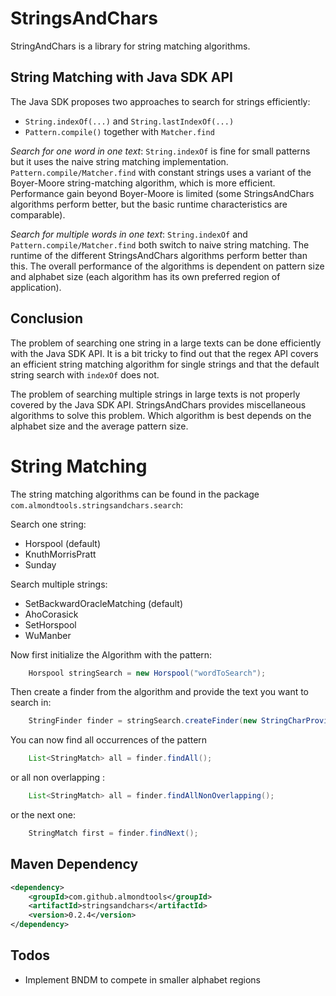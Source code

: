 StringsAndChars
===============
StringAndChars is a library for string matching algorithms.

String Matching with Java SDK API
---------------------------------
The Java SDK proposes two approaches to search for strings efficiently:

* `String.indexOf(...)` and `String.lastIndexOf(...)`
* `Pattern.compile()` together with `Matcher.find`

*Search for one word in one text*: `String.indexOf` is fine for small patterns but it uses the naive string matching implementation. `Pattern.compile/Matcher.find` with constant strings uses a variant of the Boyer-Moore string-matching algorithm, which is more efficient. Performance gain beyond Boyer-Moore is limited (some StringsAndChars algorithms perform better, but the basic runtime characteristics are comparable). 

*Search for multiple words in one text*: `String.indexOf` and `Pattern.compile/Matcher.find` both switch to naive string matching. The runtime of the different StringsAndChars algorithms perform better than this. The overall performance of the algorithms is dependent on  pattern size and alphabet size (each algorithm has its own preferred region of application). 

Conclusion
----------
The problem of searching one string in a large texts can be done efficiently with the Java SDK API. It is a bit tricky to find out that the regex API covers an efficient string matching algorithm for single strings and that the default string search with `indexOf` does not.

The problem of searching multiple strings in large texts is not properly covered by the Java SDK API. StringsAndChars provides miscellaneous algorithms to solve this problem. Which algorithm is best depends on the alphabet size and the average pattern size.


String Matching
===============
The string matching algorithms can be found in the package `com.almondtools.stringsandchars.search`:

Search one string:
 - Horspool (default)
 - KnuthMorrisPratt
 - Sunday

Search multiple strings:
 - SetBackwardOracleMatching (default)
 - AhoCorasick
 - SetHorspool
 - WuManber

Now first initialize the Algorithm with the pattern:

```Java
	Horspool stringSearch = new Horspool("wordToSearch");
```

Then create a finder from the algorithm and provide the text you want to search in:

```Java
	StringFinder finder = stringSearch.createFinder(new StringCharProvider("text with wordToSearch in it", 0));
```

You can now find all occurrences of the pattern

```Java
	List<StringMatch> all = finder.findAll();
```

or all non overlapping :

```Java
	List<StringMatch> all = finder.findAllNonOverlapping();
```

or the next one:

```Java
	StringMatch first = finder.findNext();
```

Maven Dependency
----------------

```xml
<dependency>
	<groupId>com.github.almondtools</groupId>
	<artifactId>stringsandchars</artifactId>
	<version>0.2.4</version>
</dependency>
```

Todos
-----
- Implement BNDM to compete in smaller alphabet regions
